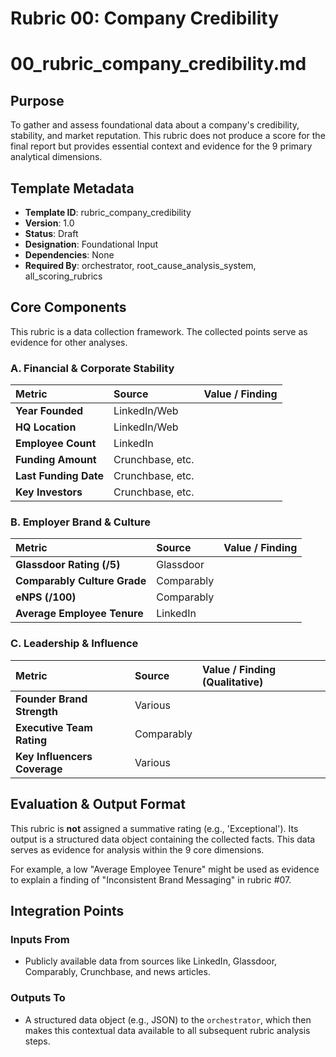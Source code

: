 # Rubric 00: Company Credibility
# 00_rubric_company_credibility.md


## Purpose
To gather and assess foundational data about a company's credibility, stability, and market reputation. This rubric does not produce a score for the final report but provides essential context and evidence for the 9 primary analytical dimensions.

## Template Metadata
- **Template ID**: rubric_company_credibility
- **Version**: 1.0
- **Status**: Draft
- **Designation**: Foundational Input
- **Dependencies**: None
- **Required By**: orchestrator, root_cause_analysis_system, all_scoring_rubrics

## Core Components
This rubric is a data collection framework. The collected points serve as evidence for other analyses.

### A. Financial & Corporate Stability
| Metric                  | Source      | Value / Finding |
| :---------------------- | :---------- | :-------------- |
| **Year Founded** | LinkedIn/Web |                 |
| **HQ Location** | LinkedIn/Web |                 |
| **Employee Count** | LinkedIn    |                 |
| **Funding Amount** | Crunchbase, etc. |                 |
| **Last Funding Date** | Crunchbase, etc. |                 |
| **Key Investors** | Crunchbase, etc. |                 |

### B. Employer Brand & Culture
| Metric                      | Source     | Value / Finding |
| :-------------------------- | :--------- | :-------------- |
| **Glassdoor Rating (/5)** | Glassdoor  |                 |
| **Comparably Culture Grade** | Comparably |                 |
| **eNPS (/100)** | Comparably |                 |
| **Average Employee Tenure** | LinkedIn   |                 |

### C. Leadership & Influence
| Metric                          | Source     | Value / Finding (Qualitative) |
| :------------------------------ | :--------- | :---------------------------- |
| **Founder Brand Strength** | Various    |                               |
| **Executive Team Rating** | Comparably |                               |
| **Key Influencers Coverage** | Various    |                               |

## Evaluation & Output Format
This rubric is **not** assigned a summative rating (e.g., 'Exceptional'). Its output is a structured data object containing the collected facts. This data serves as evidence for analysis within the 9 core dimensions.

For example, a low "Average Employee Tenure" might be used as evidence to explain a finding of "Inconsistent Brand Messaging" in rubric #07.

## Integration Points

### Inputs From
- Publicly available data from sources like LinkedIn, Glassdoor, Comparably, Crunchbase, and news articles.

### Outputs To
- A structured data object (e.g., JSON) to the `orchestrator`, which then makes this contextual data available to all subsequent rubric analysis steps.